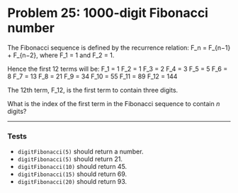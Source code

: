 # Problem 25: 1000-digit Fibonacci number

The Fibonacci sequence is defined by the recurrence relation:
F_n = F_{n−1} + F_{n−2}, where F_1 = 1 and F_2 = 1.

Hence the first 12 terms will be:
F_1 = 1
F_2 = 1
F_3 = 2
F_4 = 3
F_5 = 5
F_6 = 8
F_7 = 13
F_8 = 21
F_9 = 34
F_10 = 55
F_11 = 89
F_12 = 144

The 12th term, F_12, is the first term to contain three digits.

What is the index of the first term in the Fibonacci sequence to contain *n* digits?

---

### Tests

* `digitFibonacci(5)` should return a number.
* `digitFibonacci(5)` should return 21.
* `digitFibonacci(10)` should return 45.
* `digitFibonacci(15)` should return 69.
* `digitFibonacci(20)` should return 93.